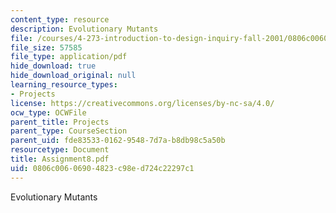 ```yaml
---
content_type: resource
description: Evolutionary Mutants
file: /courses/4-273-introduction-to-design-inquiry-fall-2001/0806c00606904823c98ed724c22297c1_Assignment8.pdf
file_size: 57585
file_type: application/pdf
hide_download: true
hide_download_original: null
learning_resource_types:
- Projects
license: https://creativecommons.org/licenses/by-nc-sa/4.0/
ocw_type: OCWFile
parent_title: Projects
parent_type: CourseSection
parent_uid: fde83533-0162-9548-7d7a-b8db98c5a50b
resourcetype: Document
title: Assignment8.pdf
uid: 0806c006-0690-4823-c98e-d724c22297c1
---
```

Evolutionary Mutants